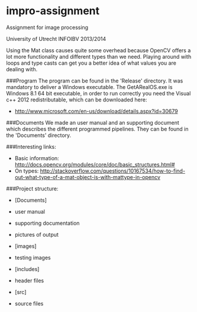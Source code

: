 impro-assignment
================



Assignment for image processing

University of Utrecht
INFOIBV 2013/2014


Using the Mat class causes quite some overhead because OpenCV offers a lot more functionality and different types than we need. Playing around with loops and type casts can get you a better idea of what values you are dealing with.

###Program
The program can be found in the 'Release' directory. It was mandatory to deliver a Windows executable. The GetARealOS.exe is Windows 8.1 64 bit executable, in order to run correctly you need the Visual c++ 2012 redistributable, which can be downloaded here:
- http://www.microsoft.com/en-us/download/details.aspx?id=30679

###Documents
We made an user manual and an supporting document which describes the different programmed pipelines.
They can be found in the 'Documents' directory.

###Interesting links:

- Basic information: http://docs.opencv.org/modules/core/doc/basic_structures.html#
- On types: http://stackoverflow.com/questions/10167534/how-to-find-out-what-type-of-a-mat-object-is-with-mattype-in-opencv



###Project structure:
- [Documents] 
 - user manual
 - supporting documentation
 - pictures of output

- [images]
 - testing images

- [includes] 
 - header files

- [src] 
 - source files






